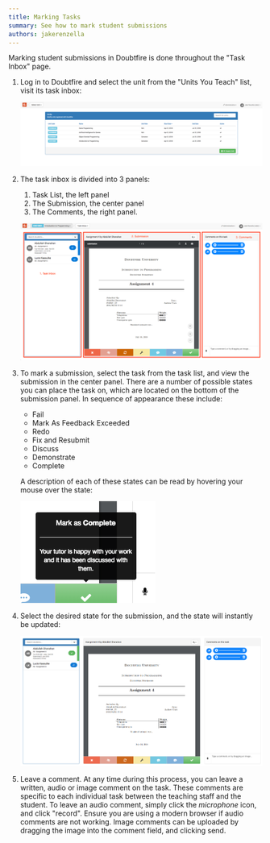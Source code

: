 ```yaml
---
title: Marking Tasks
summary: See how to mark student submissions
authors: jakerenzella
---
```


Marking student submissions in Doubtfire is done throughout the "Task Inbox" page.

1. Log in to Doubtfire and select the unit from the "Units You Teach" list, visit its task inbox:

   ![Unit selection](../../assets/select-unit.png)

1. The task inbox is divided into 3 panels:

   1. Task List, the left panel
   1. The Submission, the center panel
   1. The Comments, the right panel.

   ![Panels of the task inbox](../../assets/task-inbox.png)

1. To mark a submission, select the task from the task list, and view the submission in the center panel. There are a
   number of possible states you can place the task on, which are located on the bottom of the submission panel. In
   sequence of appearance these include:

   - Fail
   - Mark As Feedback Exceeded
   - Redo
   - Fix and Resubmit
   - Discuss
   - Demonstrate
   - Complete

   A description of each of these states can be read by hovering your mouse over the state:

   ![View state details](../../assets/view-state-details.png)

1. Select the desired state for the submission, and the state will instantly be updated:

   ![Updated task](../../assets/task-marked-updated.png)

1. Leave a comment. At any time during this process, you can leave a written, audio or image comment on the task. These
   comments are specific to each individual task between the teaching staff and the student. To leave an audio comment,
   simply click the _microphone_ icon, and click "record". Ensure you are using a modern browser if audio comments are
   not working. Image comments can be uploaded by dragging the image into the comment field, and clicking send.
